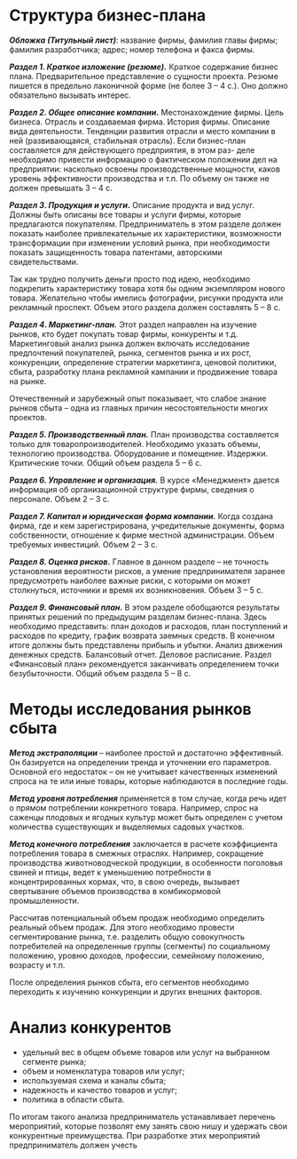 # Структура бизнес-плана
**_Обложка (Титульный лист)_**: название фирмы, фамилия главы фирмы; фамилия разработчика; адрес; номер телефона и факса фирмы.

**_Раздел 1_. _Краткое изложение (резюме)._** Краткое содержание бизнес плана. Предварительное представление о сущности проекта. Резюме пишется в предельно лаконичной форме (не более 3 – 4 с.). Оно должно обязательно вызывать интерес.

**_Раздел 2_. _Общее описание компании_.** Местонахождение фирмы. Цель бизнеса. Отрасль и создаваемая фирма. История фирмы. Описание вида деятельности. Тенденции развития отрасли и место компании в ней (развивающаяся, стабильная отрасль). Если бизнес-план составляется для действующего предприятия, в этом раз- деле необходимо привести информацию о фактическом положении дел на предприятии: насколько освоены производственные мощности, каков уровень эффективности производства и т.п. По объему он также не должен превышать 3 – 4 с.

**_Раздел 3_. _Продукция и услуги_.** Описание продукта и вид услуг. Должны быть описаны все товары и услуги фирмы, которые предлагаются покупателям. Предприниматель в этом разделе должен показать наиболее привлекательные их характеристики, возможности трансформации при изменении условий рынка, при необходимости показать защищенность товара патентами, авторскими свидетельствами.

Так как трудно получить деньги просто под идею, необходимо подкрепить характеристику товара хотя бы одним экземпляром нового товара. Желательно чтобы имелись фотографии, рисунки продукта или рекламный проспект. Объем этого раздела должен составлять 5 – 8 с.

**_Раздел 4_. _Маркетинг-план._** Этот раздел направлен на изучение рынков, кто будет покупать товар фирмы, конкуренты и т.д. Маркетинговый анализ рынка должен включать исследование предпочтений покупателей, рынка, сегментов рынка и их рост, конкуренции, определение стратегии маркетинга, ценовой политики, сбыта, разработку плана рекламной кампании и продвижение товара на рынке.

Отечественный и зарубежный опыт показывает, что слабое знание рынков сбыта – одна из главных причин несостоятельности многих проектов.

**_Раздел 5. Производственный план._** План производства составляется только для товаропроизводителей. Необходимо указать объемы, технологию производства. Оборудование и помещение. Издержки. Критические точки. Общий объем раздела 5 – 6 с.

**_Раздел 6. Управление и организация._** В курсе «Менеджмент» дается информация об организационной структуре фирмы, сведения о персонале. Объем 2 – 3 с.

**_Раздел 7. Капитал и юридическая форма компании._** Когда создана фирма, где и кем зарегистрирована, учредительные документы, форма собственности, отношение к фирме местной администрации. Объем требуемых инвестиций. Объем 2 – 3 с.

**_Раздел 8. Оценка рисков._** Главное в данном разделе – не точность установления вероятности рисков, а умение предпринимателя заранее предусмотреть наиболее важные риски, с которыми он может столкнуться, источники и время их возникновения. Объем 3 – 5 с.

**_Раздел 9. Финансовый план._** В этом разделе обобщаются результаты принятых решений по предыдущим разделам бизнес-плана. Здесь необходимо представить: план доходов и расходов, план поступлений и расходов по кредиту, график возврата заемных средств. В конечном итоге должны быть представлены прибыль и убытки. Анализ движения денежных средств. Балансовый отчет. Деловое расписание. Раздел «Финансовый план» рекомендуется заканчивать определением точки безубыточности. Общий объем раздела 5 – 8 с.


# Методы исследования рынков сбыта
**_Метод экстраполяции_** – наиболее простой и достаточно эффективный. Он базируется на определении тренда и уточнении его параметров. Основной его недостаток – он не учитывает качественных изменений спроса на те или иные товары, которые наблюдаются в последние годы.

**_Метод уровня потребления_** применяется в том случае, когда речь идет о прямом потреблении конкретного товара. Например, спрос на саженцы плодовых и ягодных культур может быть определен с учетом количества существующих и выделяемых садовых участков.

**_Метод конечного потребления_** заключается в расчете коэффициента потребления товара в смежных отраслях. Например, сокращение производства животноводческой продукции, в особенности поголовья свиней и птицы, ведет к уменьшению потребности в концентрированных кормах, что, в свою очередь, вызывает свертывание объемов производства в комбикормовой промышленности.


Рассчитав потенциальный объем продаж необходимо определить реальный объем продаж. Для этого необходимо провести сегментирование рынка, т.е. разделить общую совокупность потребителей на определенные группы (сегменты) по социальному положению, уровню доходов, профессии, семейному положению, возрасту и т.п.

После определения рынков сбыта, его сегментов необходимо переходить к изучению конкуренции и других внешних факторов.


# Анализ конкурентов
- удельный вес в общем объеме товаров или услуг на выбранном сегменте рынка;
- объем и номенклатура товаров или услуг;
- используемая схема и каналы сбыта;
- надежность и качество товаров и услуг;
- политика в области сбыта.

По итогам такого анализа предприниматель устанавливает перечень мероприятий, которые позволят ему занять свою нишу и удержать свои конкурентные преимущества. При разработке этих мероприятий предприниматель должен учесть


